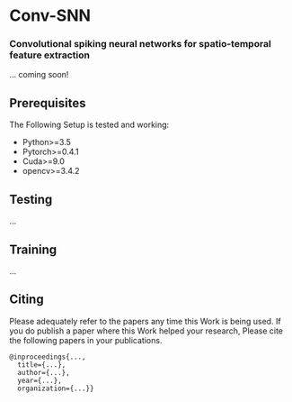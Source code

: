 # Conv-SNN
### Convolutional spiking neural networks for spatio-temporal feature extraction

... coming soon!


## Prerequisites
The Following Setup is tested and working:
- Python>=3.5
- Pytorch>=0.4.1
- Cuda>=9.0
- opencv>=3.4.2

## Testing
...

## Training
...


## Citing
Please adequately refer to the papers any time this Work is being used. If you do publish a paper where this Work helped your research, Please cite the following papers in your publications.

	@inproceedings{...,
	  title={...},
	  author={...},
	  year={...},
	  organization={...}}
